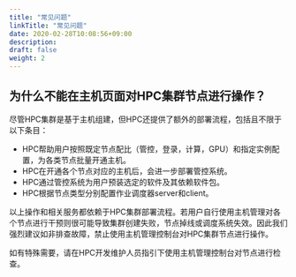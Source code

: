 ```yaml
---
title: "常见问题"
linkTitle: "常见问题"
date: 2020-02-28T10:08:56+09:00
description:
draft: false
weight: 2
---
```




## 为什么不能在主机页面对HPC集群节点进行操作？


尽管HPC集群是基于主机组建，但HPC还提供了额外的部署流程，包括且不限于以下条目：

* HPC帮助用户按照既定节点配比（管控，登录，计算，GPU）和指定实例配置，为各类节点批量开通主机。
* HPC在开通各个节点对应的主机后，会进一步部署管控系统。
* HPC通过管控系统为用户预装选定的软件及其依赖软件包。
* HPC根据节点类型分别配置作业调度器server和client。

以上操作和相关服务都依赖于HPC集群部署流程。若用户自行使用主机管理对各个节点进行干预则很可能导致集群创建失败，节点掉线或调度系统失效。因此我们强烈建议如非排查故障，禁止使用主机管理控制台对HPC集群节点进行操作。

如有特殊需要，请在HPC开发维护人员指引下使用主机管理控制台对节点进行检查。
